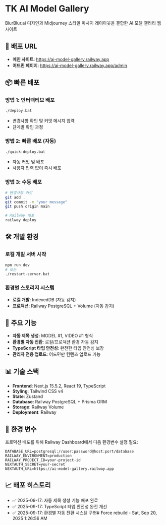 # TK AI Model Gallery

BlurBlur.ai 디자인과 Midjourney 스타일 마사지 레이아웃을 결합한 AI 모델 갤러리 웹사이트

## 🚀 배포 URL

- **메인 사이트**: https://ai-model-gallery.railway.app
- **어드민 페이지**: https://ai-model-gallery.railway.app/admin

## 📦 빠른 배포

### 방법 1: 인터랙티브 배포
```bash
./deploy.bat
```
- 변경사항 확인 및 커밋 메시지 입력
- 단계별 확인 과정

### 방법 2: 빠른 배포 (자동)
```bash
./quick-deploy.bat
```
- 자동 커밋 및 배포
- 사용자 입력 없이 즉시 배포

### 방법 3: 수동 배포
```bash
# 변경사항 커밋
git add .
git commit -m "your message"
git push origin main

# Railway 배포
railway deploy
```

## 🛠 개발 환경

### 로컬 개발 서버 시작
```bash
npm run dev
# 또는
./restart-server.bat
```

### 환경별 스토리지 시스템
- **로컬 개발**: IndexedDB (자동 감지)
- **프로덕션**: Railway PostgreSQL + Volume (자동 감지)

## 🎯 주요 기능

- **자동 제목 생성**: MODEL #1, VIDEO #1 형식
- **환경별 자동 전환**: 로컬/프로덕션 환경 자동 감지
- **TypeScript 타입 안전성**: 완전한 타입 안전성 보장
- **관리자 전용 업로드**: 어드민만 컨텐츠 업로드 가능

## 📊 기술 스택

- **Frontend**: Next.js 15.5.2, React 19, TypeScript
- **Styling**: Tailwind CSS v4
- **State**: Zustand
- **Database**: Railway PostgreSQL + Prisma ORM
- **Storage**: Railway Volume
- **Deployment**: Railway

## 🔧 환경 변수

프로덕션 배포를 위해 Railway Dashboard에서 다음 환경변수 설정 필요:

```env
DATABASE_URL=postgresql://user:password@host:port/database
RAILWAY_ENVIRONMENT=production
RAILWAY_PROJECT_ID=your-project-id
NEXTAUTH_SECRET=your-secret
NEXTAUTH_URL=https://ai-model-gallery.railway.app
```

## 📈 배포 히스토리

- ✅ 2025-09-17: 자동 제목 생성 기능 배포 완료
- ✅ 2025-09-17: TypeScript 타입 안전성 완전 개선
- ✅ 2025-09-17: 환경별 자동 전환 시스템 구현# Force rebuild - Sat, Sep 20, 2025  1:26:56 AM
